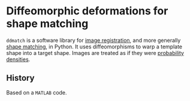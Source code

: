Diffeomorphic deformations for shape matching
=============================================

`ddmatch` is a software library for [image registration](https://en.wikipedia.org/wiki/Image_registration), and more generally [shape matching](http://www.cis.jhu.edu/~younes/CA.html), in Python. It uses diffeomorphisms to warp a template shape into a target shape. Images are treated as if they were [probability densities](https://en.wikipedia.org/wiki/Probability_density_function).


History
-------

Based on a `MATLAB` code.
